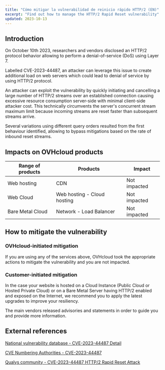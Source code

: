 ```yaml
---
title: "Cómo mitigar la vulnerabilidad de reinicio rápido HTTP/2 (EN)"
excerpt: "Find out how to manage the HTTP/2 Rapid Reset vulnerability"
updated: 2023-10-13
---
```


## Introduction

On October 10th 2023, researchers and vendors disclosed an HTTP/2 protocol behavior allowing to perform a denial-of-service (DoS) using Layer 7.

Labelled CVE-2023-44487, an attacker can leverage this issue to create additional load on web servers which could lead to denial of service by using HTTP/2 protocol.

An attacker can exploit the vulnerability by quickly initiating and cancelling a large number of HTTP/2 streams over an established connection causing excessive resource consumption server-side with minimal client-side attacker cost. This technically circumvents the server's concurrent stream maximum limit because incoming streams are reset faster than subsequent streams arrive.

Several variations using different query orders resulted from the first behaviour identified, allowing to bypass mitigations based on the rate of inbound reset streams.

## Impacts on OVHcloud products

|Range of products|Products|Impact|
|---|---|---|
|Web hosting|CDN|Not impacted|
|Web Cloud|Web hosting - Cloud hosting|Not impacted|
|Bare Metal Cloud|Network - Load Balancer|Not impacted|

## How to mitigate the vulnerability

### OVHcloud-initiated mitigation

If you are using any of the services above, OVHcloud took the appropriate actions to mitigate the vulnerability and you are not impacted.


### Customer-initiated mitigation

In the case your website is hosted on a Cloud Instance (Public Cloud or Hosted Private Cloud) or on a Bare Metal Server having HTTP/2 enabled and exposed on the Internet, we recommend you to apply the latest upgrades to improve your resiliency.

The main vendors released advisories and statements in order to guide you and provide more information.

## External references

[National vulnerability database - CVE-2023-44487 Detail](https://nvd.nist.gov/vuln/detail/CVE-2023-44487)

[CVE Numbering Authorities - CVE-2023-44487](https://cve.mitre.org/cgi-bin/cvename.cgi?name=CVE-2023-44487)

[Qualys community - CVE-2023-44487 HTTP/2 Rapid Reset Attack](https://blog.qualys.com/vulnerabilities-threat-research/2023/10/10/cve-2023-44487-http-2-rapid-reset-attack)
